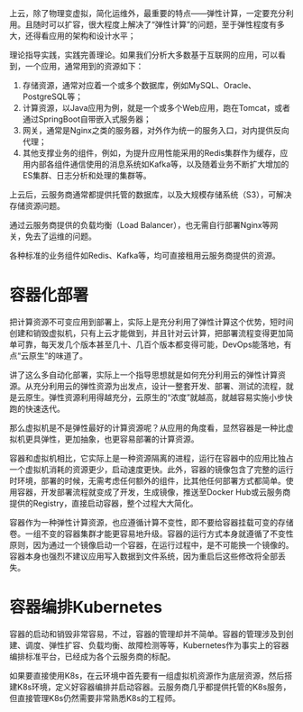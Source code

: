 上云，除了物理变虚拟，简化运维外，最重要的特点——弹性计算，一定要充分利用。且随时可以扩容，很大程度上解决了“弹性计算”的问题，至于弹性程度有多大，还得看应用的架构和设计水平；

理论指导实践，实践完善理论。如果我们分析大多数基于互联网的应用，可以看到，一个应用，通常用到的资源如下：
1. 存储资源，通常对应着一个或多个数据库，例如MySQL、Oracle、PostgreSQL等；
2. 计算资源，以Java应用为例，就是一个或多个Web应用，跑在Tomcat，或者通过SpringBoot自带嵌入式服务器；
3. 网关，通常是Nginx之类的服务器，对外作为统一的服务入口，对内提供反向代理；
4. 其他支撑业务的组件，例如，为提升应用性能采用的Redis集群作为缓存，应用内部各组件通信使用的消息系统如Kafka等，以及随着业务不断扩大增加的ES集群、日志分析和处理的集群等。


上云后，云服务商通常都提供托管的数据库，以及大规模存储系统（S3），可解决存储资源问题。

通过云服务商提供的负载均衡（Load Balancer），也无需自行部署Nginx等网关，免去了运维的问题。

各种标准的业务组件如Redis、Kafka等，均可直接租用云服务商提供的资源。

# 容器化部署

把计算资源不可变应用到部署上，实际上是充分利用了弹性计算这个优势，短时间创建和销毁虚拟机，只有上云才能做到，并且针对云计算，把部署流程变得更加简单可靠，每天发几个版本甚至几十、几百个版本都变得可能，DevOps能落地，有点“云原生”的味道了。

讲了这么多自动化部署，实际上一个指导思想就是如何充分利用云的弹性计算资源。从充分利用云的弹性资源为出发点，设计一整套开发、部署、测试的流程，就是云原生。弹性资源利用得越充分，云原生的“浓度”就越高，就越容易实施小步快跑的快速迭代。

那么虚拟机是不是弹性最好的计算资源呢？从应用的角度看，显然容器是一种比虚拟机更具弹性，更加抽象，也更容易部署的计算资源。

容器和虚拟机相比，它实际上是一种资源隔离的进程，运行在容器中的应用比独占一个虚拟机消耗的资源更少，启动速度更快。此外，容器的镜像包含了完整的运行时环境，部署的时候，无需考虑任何额外的组件，比其他任何部署方式都简单。使用容器，开发部署流程就变成了开发，生成镜像，推送至Docker Hub或云服务商提供的Registry，直接启动容器，整个过程大大简化。

容器作为一种弹性计算资源，也应遵循计算不变性，即不要给容器挂载可变的存储卷。一组不变的容器集群才能更容易地升级。容器的运行方式本身就遵循了不变性原则，因为通过一个镜像启动一个容器，在运行过程中，是不可能换一个镜像的。容器本身也强烈不建议应用写入数据到文件系统，因为重启后这些修改将全部丢失。

# 容器编排Kubernetes

容器的启动和销毁非常容易，不过，容器的管理却并不简单。容器的管理涉及到创建、调度、弹性扩容、负载均衡、故障检测等等，Kubernetes作为事实上的容器编排标准平台，已经成为各个云服务商的标配。

如果要直接使用K8s，在云环境中首先要有一组虚拟机资源作为底层资源，然后搭建K8s环境，定义好容器编排并启动容器。云服务商几乎都提供托管的K8s服务，但直接管理K8s仍然需要非常熟悉K8s的工程师。